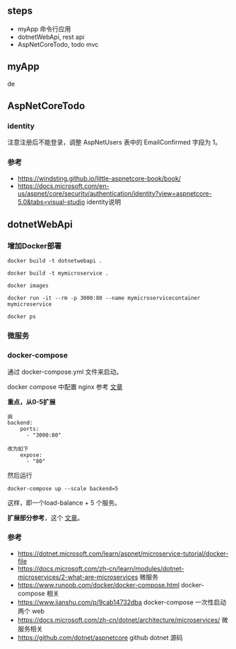 ## steps

- myApp 命令行应用
- dotnetWebApi, rest api
- AspNetCoreTodo, todo mvc

## myApp

de

## AspNetCoreTodo

### identity

注意注册后不能登录，调整 AspNetUsers 表中的 EmailConfirmed 字段为 1。

### 参考

- https://windsting.github.io/little-aspnetcore-book/book/
- https://docs.microsoft.com/en-us/aspnet/core/security/authentication/identity?view=aspnetcore-5.0&tabs=visual-studio identity说明

## dotnetWebApi

### 增加Docker部署

```
docker build -t dotnetwebapi .

docker build -t mymicroservice .

docker images

docker run -it --rm -p 3000:80 --name mymicroservicecontainer mymicroservice

docker ps
```

### 微服务
### docker-compose

通过 docker-compose.yml 文件来启动。

docker compose 中配置 nginx 参考 [文章](https://medium.com/@xroms123/docker-%E5%BB%BA%E7%AB%8B-nginx-%E5%9F%BA%E7%A4%8E%E5%88%86%E4%BA%AB-68c0771457fb)

**重点，从0-5扩展**
```
由
backend:
    ports:
      - "3000:80"

改为如下
    expose: 
      - "80"
```

然后运行
```
docker-compose up --scale backend=5
```
这样，即一个load-balance + 5 个服务。

**扩展部分参考**，这个 [文章](https://dotnetthoughts.net/how-to-nginx-reverse-proxy-with-docker-compose/)。

### 参考

- https://dotnet.microsoft.com/learn/aspnet/microservice-tutorial/docker-file
- https://docs.microsoft.com/zh-cn/learn/modules/dotnet-microservices/2-what-are-microservices 微服务
- https://www.runoob.com/docker/docker-compose.html docker-compose 相关
- https://www.jianshu.com/p/9cab14732dba docker-compose 一次性启动两个 web
- https://docs.microsoft.com/zh-cn/dotnet/architecture/microservices/ 微服务相关
- https://github.com/dotnet/aspnetcore github dotnet 源码

